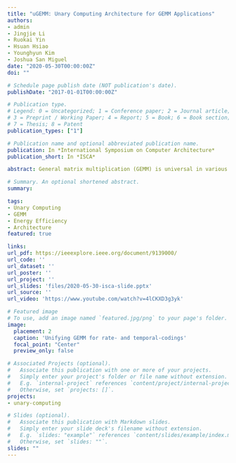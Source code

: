 ```yaml
---
title: "uGEMM: Unary Computing Architecture for GEMM Applications"
authors:
- admin
- Jingjie Li
- Ruokai Yin
- Hsuan Hsiao
- Younghyun Kim
- Joshua San Miguel
date: "2020-05-30T00:00:00Z"
doi: ""

# Schedule page publish date (NOT publication's date).
publishDate: "2017-01-01T00:00:00Z"

# Publication type.
# Legend: 0 = Uncategorized; 1 = Conference paper; 2 = Journal article;
# 3 = Preprint / Working Paper; 4 = Report; 5 = Book; 6 = Book section;
# 7 = Thesis; 8 = Patent
publication_types: ["1"]

# Publication name and optional abbreviated publication name.
publication: In *International Symposium on Computer Architecture*
publication_short: In *ISCA*

abstract: General matrix multiplication (GEMM) is universal in various applications, such as signal processing, machine learning, and computer vision. Conventional GEMM hardware architectures based on binary computing exhibit low area and energy efficiency as they scale due to the spatial nature of number representation and computing. Unary computing, on the other hand, can be performed with extremely simple processing units, often just with a single logic gate. But currently there exist no efficient architectures for unary GEMM. In this paper, we present uGEMM, an area- and energy-efficient unary GEMM architecture enabled by novel arithmetic units. The proposed design relaxes previously-imposed constraints on input bit streams—-low correlation and long stream length—-and achieves superior area and energy efficiency over existing unary systems. Furthermore, uGEMM’s output bit streams exhibit higher accuracy and faster convergence, enabling dynamic energy-accuracy scaling on resource-constrained systems.

# Summary. An optional shortened abstract.
summary:

tags:
- Unary Computing
- GEMM
- Energy Efficiency
- Architecture
featured: true

links:
url_pdf: https://ieeexplore.ieee.org/document/9139000/
url_code: ''
url_dataset: ''
url_poster: ''
url_project: ''
url_slides: 'files/2020-05-30-isca-slide.pptx'
url_source: ''
url_video: 'https://www.youtube.com/watch?v=4lCKXD3g3yk'

# Featured image
# To use, add an image named `featured.jpg/png` to your page's folder. 
image:
  placement: 2
  caption: 'Unifying GEMM for rate- and temporal-codings'
  focal_point: "Center"
  preview_only: false

# Associated Projects (optional).
#   Associate this publication with one or more of your projects.
#   Simply enter your project's folder or file name without extension.
#   E.g. `internal-project` references `content/project/internal-project/index.md`.
#   Otherwise, set `projects: []`.
projects:
- unary-computing

# Slides (optional).
#   Associate this publication with Markdown slides.
#   Simply enter your slide deck's filename without extension.
#   E.g. `slides: "example"` references `content/slides/example/index.md`.
#   Otherwise, set `slides: ""`.
slides: ""
---
```


